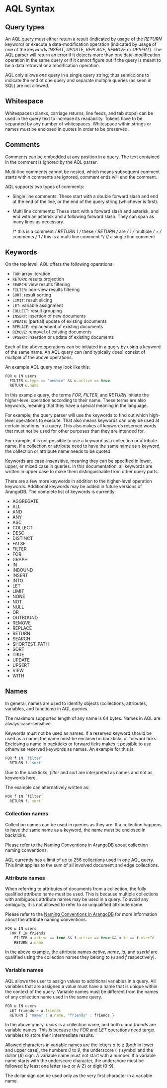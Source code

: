 AQL Syntax
==========

Query types
-----------

An AQL query must either return a result (indicated by usage of the *RETURN*
keyword) or execute a data-modification operation (indicated by usage
of one of the keywords *INSERT*, *UPDATE*, *REPLACE*, *REMOVE* or *UPSERT*). The AQL
parser will return an error if it detects more than one data-modification 
operation in the same query or if it cannot figure out if the query is meant
to be a data retrieval or a modification operation.

AQL only allows *one* query in a single query string; thus semicolons to
indicate the end of one query and separate multiple queries (as seen in SQL) are
not allowed.

Whitespace
----------

Whitespaces (blanks, carriage returns, line feeds, and tab stops) can be used
in the query text to increase its readability. Tokens have to be separated by
any number of whitespaces. Whitespace within strings or names must be enclosed
in quotes in order to be preserved.

Comments
--------

Comments can be embedded at any position in a query. The text contained in the
comment is ignored by the AQL parser.

Multi-line comments cannot be nested, which means subsequent comment starts within
comments are ignored, comment ends will end the comment.

AQL supports two types of comments:

- Single line comments: These start with a double forward slash and end at
  the end of the line, or the end of the query string (whichever is first).
- Multi line comments: These start with a forward slash and asterisk, and
  end with an asterisk and a following forward slash. They can span as many
  lines as necessary.


    /* this is a comment */ RETURN 1
    /* these */ RETURN /* are */ 1 /* multiple */ + /* comments */ 1
    /* this is
       a multi line
       comment */
    // a single line comment

Keywords
--------

On the top level, AQL offers the following operations:
- `FOR`: array iteration
- `RETURN`: results projection
- `SEARCH`: view results filtering
- `FILTER`: non-view results filtering
- `SORT`: result sorting
- `LIMIT`: result slicing
- `LET`: variable assignment
- `COLLECT`: result grouping
- `INSERT`: insertion of new documents
- `UPDATE`: (partial) update of existing documents
- `REPLACE`: replacement of existing documents
- `REMOVE`: removal of existing documents
- `UPSERT`: insertion or update of existing documents

Each of the above operations can be initiated in a query by using a keyword of
the same name. An AQL query can (and typically does) consist of multiple of the
above operations.

An example AQL query may look like this:

```js
FOR u IN users
  FILTER u.type == "newbie" && u.active == true
  RETURN u.name
```

In this example query, the terms *FOR*, *FILTER*, and *RETURN* initiate the
higher-level operation according to their name. These terms are also keywords,
meaning that they have a special meaning in the language.

For example, the query parser will use the keywords to find out which high-level
operations to execute. That also means keywords can only be used at certain
locations in a query. This also makes all keywords reserved words that must not
be used for other purposes than they are intended for.

For example, it is not possible to use a keyword as a collection or attribute
name. If a collection or attribute need to have the same name as a keyword, the
collection or attribute name needs to be quoted.

Keywords are case-insensitive, meaning they can be specified in lower, upper, or
mixed case in queries. In this documentation, all keywords are written in upper
case to make them distinguishable from other query parts.

There are a few more keywords in addition to the higher-level operation keywords.
Additional keywords may be added in future versions of ArangoDB.
The complete list of keywords is currently:

<div class="columns-3">
<ul>
  <li>AGGREGATE</li>
  <li>ALL</li>
  <li>AND</li>
  <li>ANY</li>
  <li>ASC</li>
  <li>COLLECT</li>
  <li>DESC</li>
  <li>DISTINCT</li>
  <li>FALSE</li>
  <li>FILTER</li>
  <li>FOR</li>
  <li>GRAPH</li>
  <li>IN</li>
  <li>INBOUND</li>
  <li>INSERT</li>
  <li>INTO</li>
  <li>LET</li>
  <li>LIMIT</li>
  <li>NONE</li>
  <li>NOT</li>
  <li>NULL</li>
  <li>OR</li>
  <li>OUTBOUND</li>
  <li>REMOVE</li>
  <li>REPLACE</li>
  <li>RETURN</li>
  <li>SEARCH</li>
  <li>SHORTEST_PATH</li>
  <li>SORT</li>
  <li>TRUE</li>
  <li>UPDATE</li>
  <li>UPSERT</li>
  <li>VIEW</li>
  <li>WITH</li>
</ul>
</div>

Names
-----

In general, names are used to identify objects (collections, attributes,
variables, and functions) in AQL queries.

The maximum supported length of any name is 64 bytes. Names in AQL are always
case-sensitive.

Keywords must not be used as names. If a reserved keyword should be used as a
name, the name must be enclosed in backticks or forward ticks. Enclosing a name in 
backticks or forward ticks makes it possible to use otherwise reserved keywords 
as names. An example for this is:

```js
FOR f IN `filter`
  RETURN f.`sort`
```

Due to the backticks, *filter* and *sort* are interpreted as names and not as
keywords here.

The example can alternatively written as:

```js
FOR f IN ´filter´
  RETURN f.´sort´
```

### Collection names

Collection names can be used in queries as they are. If a collection happens to
have the same name as a keyword, the name must be enclosed in backticks.

Please refer to the [Naming Conventions in ArangoDB](../../Manual/DataModeling/NamingConventions/CollectionNames.html)
about collection naming conventions.

AQL currently has a limit of up to 256 collections used in one AQL query.
This limit applies to the sum of all involved document and edge collections.

### Attribute names

When referring to attributes of documents from a collection, the fully qualified
attribute name must be used. This is because multiple collections with ambiguous
attribute names may be used in a query.  To avoid any ambiguity, it is not
allowed to refer to an unqualified attribute name.

Please refer to the [Naming Conventions in ArangoDB](../../Manual/DataModeling/NamingConventions/AttributeNames.html)
for more information about the attribute naming conventions.

```js
FOR u IN users
  FOR f IN friends
    FILTER u.active == true && f.active == true && u.id == f.userId
    RETURN u.name
```

In the above example, the attribute names *active*, *name*, *id*, and *userId*
are qualified using the collection names they belong to (*u* and *f*
respectively).

### Variable names

AQL allows the user to assign values to additional variables in a query.  All
variables that are assigned a value must have a name that is unique within the
context of the query. Variable names must be different from the names of any
collection name used in the same query.

```js
FOR u IN users
  LET friends = u.friends
  RETURN { "name" : u.name, "friends" : friends }
```

In the above query, *users* is a collection name, and both *u* and *friends* are
variable names. This is because the *FOR* and *LET* operations need target
variables to store their intermediate results.

Allowed characters in variable names are the letters *a* to *z* (both in lower
and upper case), the numbers *0* to *9*, the underscore (*_*) symbol and the
dollar (*$*) sign. A variable name must not start with a number. If a variable name 
starts with the underscore character, the underscore must be followed by least one 
letter (a-z or A-Z) or digit (0-9).

The dollar sign can be used only as the very first character in a variable name.
